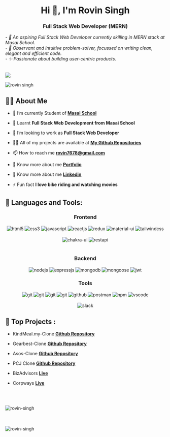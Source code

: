 <h1 align="center">Hi 👋, I'm Rovin Singh</h1>
<h3 align="center">Full Stack Web Developer (MERN)</h3>
<div>
- <em>🔭 An aspiring Full Stack Web Developer currently skilling in MERN stack at Masai School.</em> <br/>
- <em>🧐 Observant and intuitive problem-solver, focussed on writing clean, elegant and efficient code.</em> <br/>
- <em>✨ Passionate about building user-centric products.</em> <br/>
</div>
<br/><br/>
<img src="https://imgs.search.brave.com/fc83ez-H7N_n6DLVoaJPQw7lUpQzXFLkm4UI2oKpJdQ/rs:fit:1050:467:1/g:ce/aHR0cHM6Ly9zY290/Y2gtcmVzLmNsb3Vk/aW5hcnkuY29tL2lt/YWdlL3VwbG9hZC93/XzEwNTAscV9hdXRv/Omdvb2QsZl9hdXRv/L3YxNTQwNTQ1NDI2/L3R6czUwbWpybG9w/djg1cjNxanBxLmpw/Zw"/>

<p align="left"> <img src="https://komarev.com/ghpvc/?username=rovin-singh&label=Profile%20views&color=0e75b6&style=flat" alt="rovin singh" /> </p>


## 🙋‍♂️ About Me

- 🔭 I’m currently Student of **[Masai School](https://www.masaischool.com/)**

- 🌱 Learnt **Full Stack Web Development from Masai School**

- 👯 I’m looking to work as **Full Stack Web Developer**

- 👨‍💻 All of my projects are available at **[My Github Repositories](https://github.com/rovin-singh?tab=repositories)**

- 📫 How to reach me **rovin7678@gmail.com**

- 🔭 Know more about me **[Portfolio](https://rovin-singh.netlify.app/)**

- 🔭 Know more about me **[Linkedin](https://www.linkedin.com/in/rovin-singh-0a6a48206/)**

- ⚡ Fun fact **I love bike riding and watching movies**




## 🚀 Languages and Tools:
<div align="center">
 
 <div align="center"><h3 align="center">Frontend</h3>
<img src="https://img.shields.io/badge/html5-%23E34F26.svg?style=for-the-badge&logo=html5&logoColor=white" align="center" alt="html5">
<img src = "https://img.shields.io/badge/css3-%231572B6.svg?style=for-the-badge&logo=css3&logoColor=white" align="center" alt="css3">
<img src ="https://img.shields.io/badge/javascript-%23323330.svg?style=for-the-badge&logo=javascript&logoColor=%23F7DF1E" align="center" alt="javascript">
<img src="https://img.shields.io/badge/React-20232A?style=for-the-badge&logo=react&logoColor=61DAFB"  align="center" alt="reactjs" />
<img src="https://img.shields.io/badge/Redux-593D88?style=for-the-badge&logo=redux&logoColor=white"  align="center" alt="redux" />
<img src="https://img.shields.io/badge/Material%20UI-007FFF?style=for-the-badge&logo=mui&logoColor=white"  align="center" alt="material-ui"/>
<img src = "https://img.shields.io/badge/tailwind css-%2338B2AC.svg?style=for-the-badge&logo=tailwind-css&logoColor=white" align="center" alt="tailwindcss"/>
<br/>
<br/>
  <img src = "https://img.shields.io/badge/chakra ui-%234ED1C5.svg?style=for-the-badge&logo=chakraui&logoColor=white" align="center" alt="chakra-ui"/>
  <img src="https://img.shields.io/badge/rest api-%23000000.svg?style=for-the-badge&logo=flask&logoColor=white" align="center" alt="restapi"/>
  
</div>
 <br/>
  <div align="center"><h3 align="center">Backend</h3> 
<img src="https://img.shields.io/badge/Node.js-339933?style=for-the-badge&logo=nodedotjs&logoColor=white" align="center" alt="nodejs" />
<img src="https://img.shields.io/badge/Express.js-000000?style=for-the-badge&logo=express&logoColor=white" align="center" alt="expressjs"/>
<img src="https://img.shields.io/badge/MongoDB-4EA94B?style=for-the-badge&logo=mongodb&logoColor=white" align="center" alt="mongodb"/>
<img src="https://img.shields.io/badge/mongoose-%2300f.svg?style=for-the-badge&logo=fastify&logoColor=white" align="center" alt="mongoose"/>
   <img src="https://img.shields.io/badge/JWT-black?style=for-the-badge&logo=JSON%20web%20tokens" align="center" alt="jwt"/>
 </div>
  <div align="center"><h3 align="center">Tools</h3> 
   <img src="https://img.shields.io/badge/heroku-%23430098.svg?style=for-the-badge&logo=heroku&logoColor=white" align="center" alt="git"/>
   <img src="https://img.shields.io/badge/netlify-%23000000.svg?style=for-the-badge&logo=netlify&logoColor=#00C7B7" align="center" alt="git"/>
   <img src="https://img.shields.io/badge/vercel-%23000000.svg?style=for-the-badge&logo=vercel&logoColor=whit" align="center" alt="git"/>
   <img src="https://img.shields.io/badge/Git-f44d27?style=for-the-badge&logo=git&logoColor=white"  align="center" alt="git"/>
<img src="https://img.shields.io/badge/GitHub-100000?style=for-the-badge&logo=github&logoColor=white"  align="center" alt="github"/>
<img src ="https://img.shields.io/badge/Postman-FF6C37?style=for-the-badge&logo=postman&logoColor=white" align="center" alt="postman">
<img src = "https://img.shields.io/badge/NPM-%23000000.svg?style=for-the-badge&logo=npm&logoColor=white" align="center" alt="npm">
   <img src="https://img.shields.io/badge/Visual%20Studio-5C2D91.svg?style=for-the-badge&logo=visual-studio&logoColor=white"  align="center" alt="vscode"/>
   <br/>
<br/>
   <img src="https://img.shields.io/badge/Slack-4A154B?style=for-the-badge&logo=slack&logoColor=white" align="center" alt="slack"/>
 </div>
</div>


## 🚀 Top Projects :
 - KindMeal.my-Clone   **[Github Repository](https://github.com/Devashishsaurabh/meaty-hands-288)**
 
 - Gearbest-Clone  **[Github Repository](https://github.com/rovin-singh/courageous-lake-6163.git)**

 -  Asos-Clone  **[Github Repository](https://github.com/aakarsh604/Asos-Clone.git)**

 - PCJ Clone **[Github Repository](https://github.com/rovin-singh/pcjewellers.git)**

 - BizAdvisors **[Live](https://www.bizadvisors.io/)**

 - Corpways  **[Live](https://www.corpways.com/)**

<br/>
<br/>
<p><img align="left" src="https://github-readme-stats.vercel.app/api/top-langs?username=rovin-singh&show_icons=true&locale=en&layout=compact" alt="rovin-singh" /></p>
<br/>
<br/>

<br/>
<p><img align="center" src="https://github-readme-streak-stats.herokuapp.com/?user=rovin-singh&" alt="rovin-singh" /></p>
